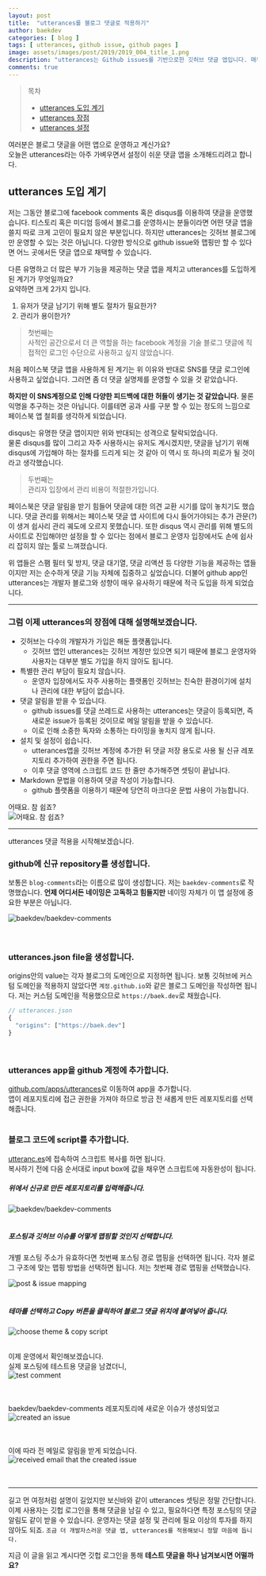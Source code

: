 ```yaml
---
layout: post
title:  "utterances를 블로그 댓글로 적용하기"
author: baekdev
categories: [ blog ]
tags: [ utterances, github issue, github pages ]
image: assets/images/post/2019/2019_004_title_1.png
description: "utterances는 Github issues를 기반으로한 깃허브 댓글 앱입니다. 매우 가볍고, 설정이 간단하며, github 계정으로 손쉽게 마크다운 댓글을 남길 수 있습니다. 당연히 이모지로 댓글에 대한 피드백도 줄 수 있죠! 더불어 알림까지 받을 수 있습니다. 관리에 대한 피로도를 줄이고 쉽게 셋팅이 가능한 utterance를 살펴보고 함께 블로그에 적용해보겠습니다."
comments: true   
---  
```


> 목차  
> - [utterances 도입 계기](#utterances-도입-계기)    
> - [utterances 장점](#그럼-이제-utterances의-장점에-대해-설명해보겠습니다)  
> - [utterances 설정](#github에-신규-repository를-생성합니다)  

여러분은 블로그 댓글을 어떤 앱으로 운영하고 계신가요?  
오늘은 utterances라는 아주 가벼우면서 설정이 쉬운 댓글 앱을 소개해드리려고 합니다.  

## utterances 도입 계기  

저는 그동안 블로그에 facebook comments 혹은 disqus를 이용하여 댓글을 운영했습니다. 티스토리 혹은 미디엄 등에서 블로그를 운영하시는 분들이라면 어떤 댓글 앱을 쓸지 따로 크게 고민이 필요치 않은 부분입니다. 하지만 utterances는 깃허브 블로그에만 운영할 수 있는 것은 아닙니다. 다양한 방식으로 github issue와 맵핑만 할 수 있다면 어느 곳에서든 댓글 앱으로 채택할 수 있습니다. 

다른 유명하고 더 많은 부가 기능을 제공하는 댓글 앱을 제치고 utterances를 도입하게 된 계기가 무엇일까요?     
요약하면 크게 2가지 입니다.  
1. 유저가 댓글 남기기 위해 별도 절차가 필요한가?   
2. 관리가 용이한가?   


> 첫번째는    
> 사적인 공간으로서 더 큰 역할을 하는 facebook 계정을 기술 블로그 댓글에 직접적인 로그인 수단으로 사용하고 싶지 않았습니다.  

처음 페이스북 댓글 앱을 사용하게 된 계기는 위 이유와 반대로 SNS를 댓글 로그인에 사용하고 싶었습니다. 그러면 좀 더 댓글 실명제를 운영할 수 있을 것 같았습니다.  

**하지만 이 SNS계정으로 인해 다양한 피드백에 대한 허들이 생기는 것 같았습니다.** 물론 익명을 추구하는 것은 아닙니다. 이를테면 공과 사를 구분 할 수 있는 정도의 느낌으로 페이스북 앱 철회를 생각하게 되었습니다.  

disqus는 유명한 댓글 앱이지만 위와 반대되는 성격으로 탈락되었습니다.  
물론 disqus를 많이 그리고 자주 사용하시는 유저도 계시겠지만, 댓글을 남기기 위해 disqus에 가입해야 하는 절차를 드리게 되는 것 같아 이 역시 또 하나의 피로가 될 것이라고 생각했습니다.     

> 두번째는    
> 관리자 입장에서 관리 비용이 적절한가입니다.    

페이스북은 댓글 알림을 받기 힘들어 댓글에 대한 의견 교환 시기를 많이 놓치기도 했습니다. 댓글 관리를 위해서는 페이스북 댓글 앱 사이트에 다시 들어가야되는 추가 관문(?)이 생겨 쉽사리 관리 궤도에 오르지 못했습니다. 또한 disqus 역시 관리를 위해 별도의 사이트로 진입해야만 설정을 할 수 있다는 점에서 블로그 운영자 입장에서도 손에 쉽사리 잡히지 않는 툴로 느껴졌습니다.  

위 앱들은 스팸 필터 및 방지, 댓글 대기열, 댓글 리액션 등 다양한 기능을 제공하는 앱들이지만 저는 순수하게 댓글 기능 자체에 집중하고 싶었습니다. 더불어 github app인 utterances는 개발자 블로그와 성향이 매우 유사하기 때문에 적극 도입을 하게 되었습니다.     

---  


### 그럼 이제 utterances의 장점에 대해 설명해보겠습니다. 

- 깃허브는 다수의 개발자가 가입은 해둔 플랫폼입니다.  
    - 깃허브 앱인 utterances는 깃허브 계정만 있으면 되기 때문에 블로그 운영자와 사용자는 대부분 별도 가입을 하지 않아도 됩니다.  
- 특별한 관리 부담이 필요치 않습니다.  
    - 운영자 입장에서도 자주 사용하는 플랫폼인 깃허브는 친숙한 환경이기에 설치나 관리에 대한 부담이 없습니다.  
- 댓글 알림을 받을 수 있습니다.  
    - github issues를 댓글 쓰레드로 사용하는 utterances는 댓글이 등록되면, 즉 새로운 issue가 등록된 것이므로 메일 알림을 받을 수 있습니다. 
    - 이로 인해 소중한 독자와 소통하는 타이밍을 놓치지 않게 됩니다.     
- 설치 및 설정이 쉽습니다.  
    - utterances앱을 깃허브 계정에 추가한 뒤 댓글 저장 용도로 사용 될 신규 레포지토리 추가하여 권한을 주면 됩니다. 
    - 이후 댓글 영역에 스크립트 코드 한 줄만 추가해주면 셋팅이 끝납니다.   
- Markdown 문법을 이용하여 댓글 작성이 가능합니다.  
    - github 플랫폼을 이용하기 때문에 당연히 마크다운 문법 사용이 가능합니다.  
  
어때요. 참 쉽죠?    
![어때요. 참 쉽죠?]({{site.baseurl}}/assets/images/post/2019/bob_easy.jpg)  


---  

utterances 댓글 적용을 시작해보겠습니다.  

### github에 신규 repository를 생성합니다.  
보통은 `blog-comments`라는 이름으로 많이 생성합니다. 저는 `baekdev-comments`로 작명했습니다. **언제 어디서든 네이밍은 고독하고 힘들지만** 네이밍 자체가 이 앱 설정에 중요한 부분은 아닙니다.  

![baekdev/baekdev-comments]({{site.baseurl}}/assets/images/post/2019/2019_004_001.png)   
<br/>
<br/>

### utterances.json file을 생성합니다.  
origins안의 value는 각자 블로그의 도메인으로 지정하면 됩니다. 보통 깃허브에 커스텀 도메인을 적용하지 않았다면 `계정.github.io`와 같은 블로그 도메인을 작성하면 됩니다. 저는 커스텀 도메인을 적용했으므로 `https://baek.dev`로 채웠습니다.   
```javascript  
// utterances.json    
{
  "origins": ["https://baek.dev"]
}
```  
<br/>

### utterances app을 github 계정에 추가합니다.  
[github.com/apps/utterances](https://github.com/apps/utterances)로 이동하여 app을 추가합니다.  
앱이 레포지토리에 접근 권한을 가져야 하므로 방금 전 새롭게 만든 레포지토리를 선택해줍니다.   
<br/>

### 블로그 코드에 script를 추가합니다.  
  
[utteranc.es](https://utteranc.es/)에 접속하여 스크립트 복사를 하면 됩니다.  
복사하기 전에 다음 순서대로 input box에 값을 채우면 스크립트에 자동완성이 됩니다.  

##### 위에서 신규로 만든 레포지토리를 입력해줍니다.  
  
![baekdev/baekdev-comments]({{site.baseurl}}/assets/images/post/2019/2019_004_002.png)   
<br/>

##### 포스팅과 깃허브 이슈를 어떻게 맵핑할 것인지 선택합니다.  
개별 포스팅 주소가 유효하다면 첫번째 포스팅 경로 맵핑을 선택하면 됩니다. 각자 블로그 구조에 맞는 맵핑 방법을 선택하면 됩니다. 저는 첫번째 경로 맵핑을 선택했습니다.  
 
![post & issue mapping]({{site.baseurl}}/assets/images/post/2019/2019_004_003.png)   
<br/>

##### 테마를 선택하고 Copy 버튼을 클릭하여 블로그 댓글 위치에 붙여넣어 줍니다.    
 
![choose theme & copy script]({{site.baseurl}}/assets/images/post/2019/2019_004_004.png)   
<br/>


이제 운영에서 확인해보겠습니다.   
실제 포스팅에 테스트용 댓글을 남겼더니,  
![test comment]({{site.baseurl}}/assets/images/post/2019/2019_004_005.png)   
<br/>
<br/>

baekdev/baekdev-comments 레포지토리에 새로운 이슈가 생성되었고  
![created an issue]({{site.baseurl}}/assets/images/post/2019/2019_004_006.png)   
<br/>
<br/>

이에 따라 전 메일로 알림을 받게 되었습니다.  
![received email that the created issue]({{site.baseurl}}/assets/images/post/2019/2019_004_007.png)   
<br/>
<br/>  


---  

길고 먼 여정처럼 설명이 길었지만 보신바와 같이 utterances 셋팅은 정말 간단합니다. 이제 사용자는 깃헙 로그인을 통해 댓글을 남길 수 있고, 필요하다면 특정 포스팅의 댓글 알림도 같이 받을 수 있습니다. 운영자는 댓글 설정 및 관리에 필요 이상의 투자를 하지 않아도 되죠. `조금 더 개발자스러운 댓글 앱, utterances를 적용해보니 정말 마음에 듭니다.`  
      
지금 이 글을 읽고 계시다면 깃헙 로그인을 통해 **테스트 댓글을 하나 남겨보시면 어떨까요?**   
<br/>
<br/>
<br/>




   

